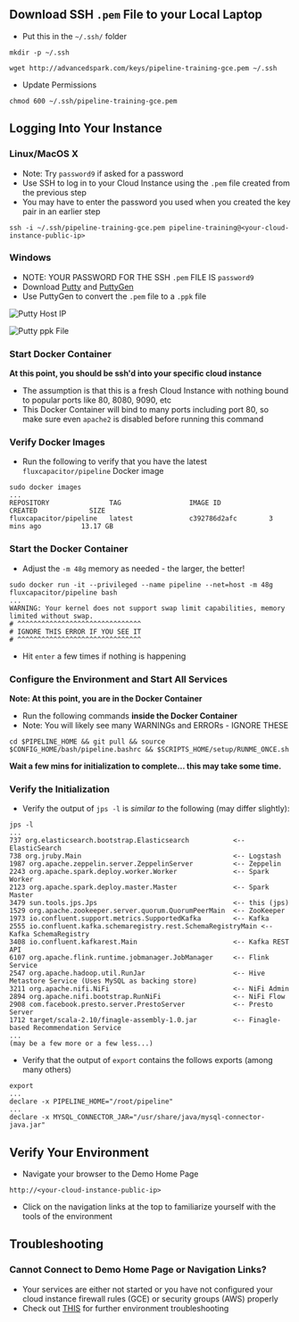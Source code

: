 ## Download SSH `.pem` File to your Local Laptop
* Put this in the `~/.ssh/` folder
```
mkdir -p ~/.ssh

wget http://advancedspark.com/keys/pipeline-training-gce.pem ~/.ssh
```
* Update Permissions
```
chmod 600 ~/.ssh/pipeline-training-gce.pem
```

## Logging Into Your Instance
### Linux/MacOS X
* Note:  Try `password9` if asked for a password
* Use SSH to log in to your Cloud Instance using the `.pem` file created from the previous step
* You may have to enter the password you used when you created the key pair in an earlier step 
```
ssh -i ~/.ssh/pipeline-training-gce.pem pipeline-training@<your-cloud-instance-public-ip>
```

### Windows
* NOTE:  YOUR PASSWORD FOR THE SSH `.pem` FILE IS `password9`
* Download [Putty](https://the.earth.li/~sgtatham/putty/latest/x86/putty.exe) and [PuttyGen](https://the.earth.li/~sgtatham/putty/latest/x86/puttygen.exe) 
* Use PuttyGen to convert the `.pem` file to a `.ppk` file

![Putty Host IP](http://advancedspark.com/img/putty-1.png)

![Putty ppk File](http://advancedspark.com/img/putty-2.png)

### Start Docker Container

**At this point, you should be ssh'd into your specific cloud instance**

* The assumption is that this is a fresh Cloud Instance with nothing bound to popular ports like 80, 8080, 9090, etc
* This Docker Container will bind to many ports including port 80, so make sure even `apache2` is disabled before running this command

### Verify Docker Images
* Run the following to verify that you have the latest `fluxcapacitor/pipeline` Docker image
```
sudo docker images
...
REPOSITORY               TAG                 IMAGE ID            CREATED             SIZE
fluxcapacitor/pipeline   latest              c392786d2afc        3 mins ago          13.17 GB
```

### Start the Docker Container
* Adjust the `-m 48g` memory as needed - the larger, the better!
```
sudo docker run -it --privileged --name pipeline --net=host -m 48g fluxcapacitor/pipeline bash
...
WARNING: Your kernel does not support swap limit capabilities, memory limited without swap.
# ^^^^^^^^^^^^^^^^^^^^^^^^^^^^^^^
# IGNORE THIS ERROR IF YOU SEE IT
# ^^^^^^^^^^^^^^^^^^^^^^^^^^^^^^^
```
* Hit `enter` a few times if nothing is happening

### Configure the Environment and Start All Services

**Note:  At this point, you are in the Docker Container**

* Run the following commands **inside the Docker Container**
* Note:  You will likely see many WARNINGs and ERRORs - IGNORE THESE
```
cd $PIPELINE_HOME && git pull && source $CONFIG_HOME/bash/pipeline.bashrc && $SCRIPTS_HOME/setup/RUNME_ONCE.sh
```

**Wait a few mins for initialization to complete...  this may take some time.**

### Verify the Initialization
* Verify the output of `jps -l` is *similar to* the following (may differ slightly):
```
jps -l
...
737 org.elasticsearch.bootstrap.Elasticsearch           <-- ElasticSearch
738 org.jruby.Main                                      <-- Logstash
1987 org.apache.zeppelin.server.ZeppelinServer          <-- Zeppelin
2243 org.apache.spark.deploy.worker.Worker              <-- Spark Worker
2123 org.apache.spark.deploy.master.Master              <-- Spark Master
3479 sun.tools.jps.Jps                                  <-- this (jps)
1529 org.apache.zookeeper.server.quorum.QuorumPeerMain  <-- ZooKeeper
1973 io.confluent.support.metrics.SupportedKafka        <-- Kafka
2555 io.confluent.kafka.schemaregistry.rest.SchemaRegistryMain <-- Kafka SchemaRegistry
3408 io.confluent.kafkarest.Main                        <-- Kafka REST API
6107 org.apache.flink.runtime.jobmanager.JobManager     <-- Flink Service
2547 org.apache.hadoop.util.RunJar                      <-- Hive Metastore Service (Uses MySQL as backing store)
3211 org.apache.nifi.NiFi                               <-- NiFi Admin
2894 org.apache.nifi.bootstrap.RunNiFi                  <-- NiFi Flow
2908 com.facebook.presto.server.PrestoServer            <-- Presto Server
1712 target/scala-2.10/finagle-assembly-1.0.jar         <-- Finagle-based Recommendation Service
...
(may be a few more or a few less...)
```

* Verify that the output of `export` contains the follows exports (among many others)
```
export
...
declare -x PIPELINE_HOME="/root/pipeline"
...
declare -x MYSQL_CONNECTOR_JAR="/usr/share/java/mysql-connector-java.jar"
```

## Verify Your Environment
* Navigate your browser to the Demo Home Page
```
http://<your-cloud-instance-public-ip>
```
* Click on the navigation links at the top to familiarize yourself with the tools of the environment

## Troubleshooting
### Cannot Connect to Demo Home Page or Navigation Links?
* Your services are either not started or you have not configured your cloud instance firewall rules (GCE) or security groups (AWS) properly
* Check out [THIS](https://github.com/fluxcapacitor/pipeline/wiki/Troubleshooting-Environment) for further environment troubleshooting